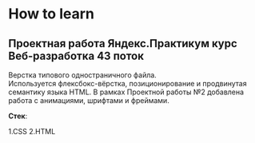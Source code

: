 # **How to learn**
## **Проектная работа Яндекс.Практикум курс Веб-разработка 43 поток**
Верстка типового одностраничного файла.  
Используется флексбокс-вёрстка, позиционирование и продвинутая семантику языка HTML. 
В рамках Проектной работы №2 добавлена работа с анимациями, шрифтами и фреймами.


**Стек**:  

1.CSS
2.HTML
